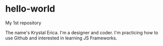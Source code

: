 # hello-world
My 1st repository

The name's Krystal Erica. I'm a designer and coder. I'm practicing how to use Github and interested in learning JS Frameworks.
